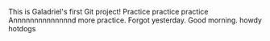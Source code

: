 This is Galadriel's first Git project!
Practice practice practice 
Annnnnnnnnnnnnnd more practice. 
Forgot yesterday.
Good morning.
howdy
hotdogs
